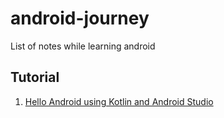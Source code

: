 # android-journey
List of notes while learning android

## Tutorial
1. [Hello Android using Kotlin and Android Studio](https://quip.com/I6ZxAC12h07a)
